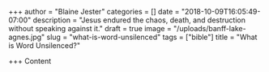 +++
author = "Blaine Jester"
categories = []
date = "2018-10-09T16:05:49-07:00"
description = "Jesus endured the chaos, death, and destruction without speaking against it."
draft = true
image = "/uploads/banff-lake-agnes.jpg"
slug = "what-is-word-unsilenced"
tags = ["bible"]
title = "What is Word Unsilenced?"

+++
Content